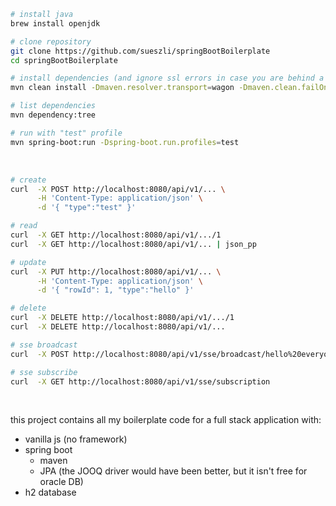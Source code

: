 ```bash
# install java
brew install openjdk

# clone repository
git clone https://github.com/sueszli/springBootBoilerplate
cd springBootBoilerplate

# install dependencies (and ignore ssl errors in case you are behind a proxy)
mvn clean install -Dmaven.resolver.transport=wagon -Dmaven.clean.failOnError=false -Dmaven.wagon.http.ssl.insecure=true -Dmaven.wagon.http.ssl.allowall=true -Dmaven.wagon.http.ssl.ignore.validity.dates=true -Dhttps.protocols=TLSv1.2

# list dependencies
mvn dependency:tree

# run with "test" profile
mvn spring-boot:run -Dspring-boot.run.profiles=test
```

<br>

```bash
# create
curl  -X POST http://localhost:8080/api/v1/... \
      -H 'Content-Type: application/json' \
      -d '{ "type":"test" }'

# read
curl  -X GET http://localhost:8080/api/v1/.../1
curl  -X GET http://localhost:8080/api/v1/... | json_pp

# update
curl  -X PUT http://localhost:8080/api/v1/... \
      -H 'Content-Type: application/json' \
      -d '{ "rowId": 1, "type":"hello" }'

# delete
curl  -X DELETE http://localhost:8080/api/v1/.../1
curl  -X DELETE http://localhost:8080/api/v1/...

# sse broadcast
curl  -X POST http://localhost:8080/api/v1/sse/broadcast/hello%20everyone!

# sse subscribe
curl  -X GET http://localhost:8080/api/v1/sse/subscription
```

<br>

this project contains all my boilerplate code for a full stack application with:

-   vanilla js (no framework)
-   spring boot
    -   maven
    -   JPA (the JOOQ driver would have been better, but it isn't free for oracle DB)
-   h2 database
